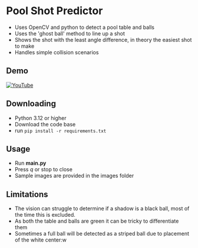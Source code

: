 # Pool Shot Predictor
* Uses OpenCV and python to detect a pool table and balls
* Uses the 'ghost ball' method to line up a shot
* Shows the shot with the least angle difference, in theory the easiest shot to make
* Handles simple collision scenarios

## Demo
[![YouTube](http://i.ytimg.com/vi/5Lc4tfRdDl0/hqdefault.jpg)](https://www.youtube.com/watch?v=5Lc4tfRdDl0)

## Downloading
* Python 3.12 or higher
* Download the code base
* run ```pip install -r requirements.txt```

## Usage
* Run **main.py**
* Press *q* or stop to close
* Sample images are provided in the images folder

## Limitations
* The vision can struggle to determine if a shadow is a black ball, most of the time this is excluded.
* As both the table and balls are green it can be tricky to differentiate them
* Sometimes a full ball will be detected as a striped ball due to placement of the white center:w
